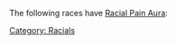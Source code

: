The following races have [Racial Pain
Aura](Racial_Pain_Aura "wikilink"):

[Category: Racials](Category:_Racials "wikilink")
